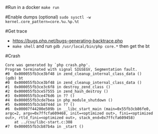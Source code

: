 #Run in a docker
 `make run`

#Enable dumps (optional)
 `sudo sysctl -w kernel.core_pattern=core.%u.%p.%t`
 
#Get trace
- https://bugs.php.net/bugs-generating-backtrace.php
- `make shell` and run `gdb /usr/local/bin/php core.*` then get the bt


#Crash
```
Core was generated by `php crash.php'.
Program terminated with signal SIGSEGV, Segmentation fault.
#0  0x000055fb3ce3bf48 in zend_cleanup_internal_class_data ()
(gdb) bt
#0  0x000055fb3ce3bf48 in zend_cleanup_internal_class_data ()
#1  0x000055fb3ce3c6f8 in destroy_zend_class ()
#2  0x000055fb3ce57555 in zend_hash_destroy ()
#3  0x000055fb3ce476d6 in ?? ()
#4  0x000055fb3cde7bea in php_module_shutdown ()
#5  0x000055fb3cb8744d in ?? ()
#6  0x00007f44200e509b in __libc_start_main (main=0x55fb3cb86fe0, argc=2, argv=0x7ffcfa609468, init=<optimized out>, fini=<optimized out>, rtld_fini=<optimized out>, stack_end=0x7ffcfa609458)
    at ../csu/libc-start.c:308
#7  0x000055fb3cb87b4a in _start ()
```
